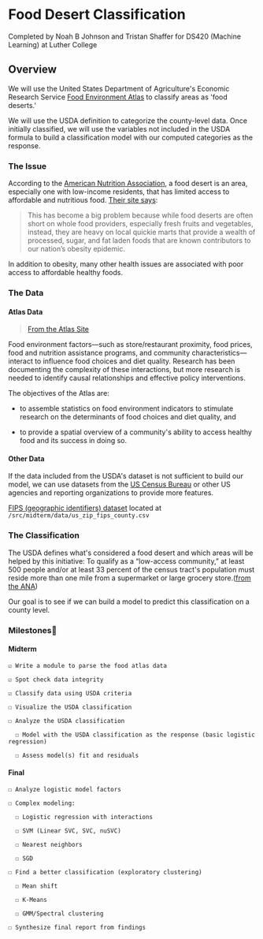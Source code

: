 
# Food Desert Classification
Completed by Noah B Johnson and Tristan Shaffer for DS420 (Machine Learning) at Luther College

## Overview
We will use the United States Department of Agriculture's Economic Research Service [Food Environment Atlas](https://www.ers.usda.gov/data-products/food-environment-atlas/data-access-and-documentation-downloads/) to classify areas as 'food deserts.'

We will use the USDA definition to categorize the county-level data. Once initially classified, we will use the variables not included in the USDA formula to build a classification model with our computed categories as the response.

### The Issue
According to the [American Nutrition Association](http://americannutritionassociation.org/), a food desert is an area, especially one with low-income residents, that has limited access to affordable and nutritious food. [Their site says](http://americannutritionassociation.org/newsletter/usda-defines-food-deserts):
> This has become a big problem because while food deserts are often short on whole food providers, especially fresh fruits and vegetables, instead, they are heavy on local quickie marts that provide a wealth of processed, sugar, and fat laden foods that are known contributors to our nation’s obesity epidemic.

In addition to obesity, many other health issues are associated with poor access to affordable healthy foods.

### The Data

#### Atlas Data

> [From the Atlas Site](https://www.ers.usda.gov/data-products/food-environment-atlas/about-the-atlas/)

Food environment factors—such as store/restaurant proximity, food prices, food and nutrition assistance programs, and community characteristics—interact to influence food choices and diet quality. Research has been documenting the complexity of these interactions, but more research is needed to identify causal relationships and effective policy interventions.

The objectives of the Atlas are:

  - to assemble statistics on food environment indicators to stimulate research on the determinants of food choices and diet quality, and
  
  - to provide a spatial overview of a community's ability to access healthy food and its success in doing so.

#### Other Data

If the data included from the USDA's dataset is not sufficient to build our model, we can use datasets from the [US Census Bureau](https://census.gov) or other US agencies and reporting organizations to provide more features.

[FIPS (geographic identifiers) dataset](https://www.census.gov/geographies/reference-files/2017/demo/popest/2017-fips.html) located at `/src/midterm/data/us_zip_fips_county.csv`

### The Classification
The USDA defines what's considered a food desert and which areas will be helped by this initiative:  To qualify as a “low-access community,” at least 500 people and/or at least 33 percent of the census tract's population must reside more than one mile from a supermarket or large grocery store.([from the ANA](http://americannutritionassociation.org/newsletter/usda-defines-food-deserts))

Our goal is to see if we can build a model to predict this classification on a county level.

### Milestones🎯

#### Midterm
    ☑︎ Write a module to parse the food atlas data
  
    ☑︎ Spot check data integrity
  
    ☑︎ Classify data using USDA criteria
  
    ☐ Visualize the USDA classification
  
    ☐ Analyze the USDA classification
  
      ☐ Model with the USDA classification as the response (basic logistic regression)
    
      ☐ Assess model(s) fit and residuals

#### Final
    ☐ Analyze logistic model factors
  
    ☐ Complex modeling:
  
      ☐ Logistic regression with interactions
    
      ☐ SVM (Linear SVC, SVC, nuSVC)
      
      ☐ Nearest neighbors
      
      ☐ SGD
    
    ☐ Find a better classification (exploratory clustering)
      
      ☐ Mean shift
      
      ☐ K-Means
      
      ☐ GMM/Spectral clustering
      
    ☐ Synthesize final report from findings
